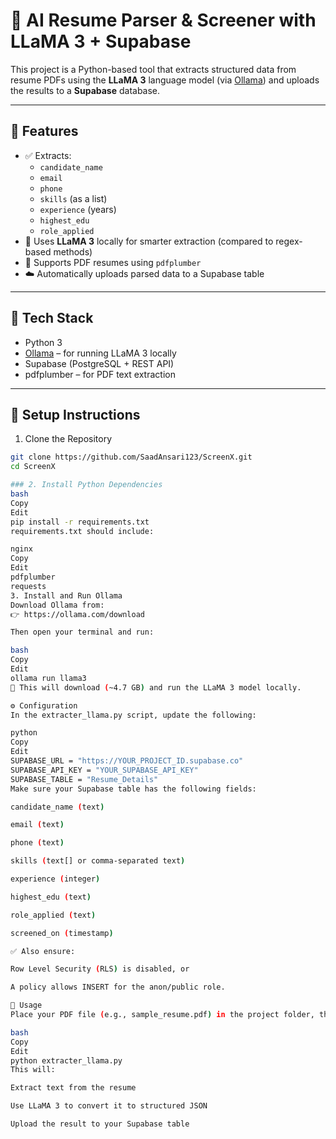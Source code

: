# 🧠 AI Resume Parser & Screener with LLaMA 3 + Supabase

This project is a Python-based tool that extracts structured data from resume PDFs using the **LLaMA 3** language model (via [Ollama](https://ollama.com/)) and uploads the results to a **Supabase** database.

---

## 📌 Features

- ✅ Extracts:
  - `candidate_name`
  - `email`
  - `phone`
  - `skills` (as a list)
  - `experience` (years)
  - `highest_edu`
  - `role_applied`
- 🤖 Uses **LLaMA 3** locally for smarter extraction (compared to regex-based methods)
- 📄 Supports PDF resumes using `pdfplumber`
- ☁️ Automatically uploads parsed data to a Supabase table

---

## 🧰 Tech Stack

- Python 3
- [Ollama](https://ollama.com/) – for running LLaMA 3 locally
- Supabase (PostgreSQL + REST API)
- pdfplumber – for PDF text extraction

---

## 🚀 Setup Instructions

 1. Clone the Repository

```bash
git clone https://github.com/SaadAnsari123/ScreenX.git
cd ScreenX

### 2. Install Python Dependencies
bash
Copy
Edit
pip install -r requirements.txt
requirements.txt should include:

nginx
Copy
Edit
pdfplumber
requests
3. Install and Run Ollama
Download Ollama from:
👉 https://ollama.com/download

Then open your terminal and run:

bash
Copy
Edit
ollama run llama3
🧠 This will download (~4.7 GB) and run the LLaMA 3 model locally.

⚙️ Configuration
In the extracter_llama.py script, update the following:

python
Copy
Edit
SUPABASE_URL = "https://YOUR_PROJECT_ID.supabase.co"
SUPABASE_API_KEY = "YOUR_SUPABASE_API_KEY"
SUPABASE_TABLE = "Resume_Details"
Make sure your Supabase table has the following fields:

candidate_name (text)

email (text)

phone (text)

skills (text[] or comma-separated text)

experience (integer)

highest_edu (text)

role_applied (text)

screened_on (timestamp)

✅ Also ensure:

Row Level Security (RLS) is disabled, or

A policy allows INSERT for the anon/public role.

📄 Usage
Place your PDF file (e.g., sample_resume.pdf) in the project folder, then run:

bash
Copy
Edit
python extracter_llama.py
This will:

Extract text from the resume

Use LLaMA 3 to convert it to structured JSON

Upload the result to your Supabase table
